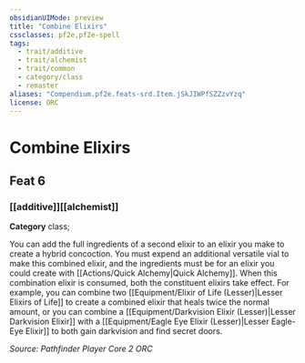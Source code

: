```yaml
---
obsidianUIMode: preview
title: "Combine Elixirs"
cssclasses: pf2e,pf2e-spell
tags:
  - trait/additive
  - trait/alchemist
  - trait/common
  - category/class
  - remaster
aliases: "Compendium.pf2e.feats-srd.Item.jSkJIWPfSZZzvYzq"
license: ORC
---
```

# Combine Elixirs
## Feat 6
### [[additive]][[alchemist]]

**Category** class; 




You can add the full ingredients of a second elixir to an elixir you make to create a hybrid concoction. You must expend an additional versatile vial to make this combined elixir, and the ingredients must be for an elixir you could create with [[Actions/Quick Alchemy|Quick Alchemy]]. When this combination elixir is consumed, both the constituent elixirs take effect. For example, you can combine two [[Equipment/Elixir of Life (Lesser)|Lesser Elixirs of Life]] to create a combined elixir that heals twice the normal amount, or you can combine a [[Equipment/Darkvision Elixir (Lesser)|Lesser Darkvision Elixir]] with a [[Equipment/Eagle Eye Elixir (Lesser)|Lesser Eagle-Eye Elixir]] to both gain darkvision and find secret doors.

*Source: Pathfinder Player Core 2*
*ORC*